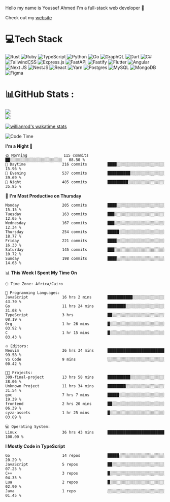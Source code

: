 Hello my name is Youssef Ahmed I'm a full-stack web developer 👋

Check out my [website](https://youssefahmed.vercel.app)
 
# 💻Tech Stack

![Rust](https://img.shields.io/badge/rust-%23000000.svg?style=for-the-badge&logo=rust&logoColor=white) ![Ruby](https://img.shields.io/badge/ruby-%23CC342D.svg?style=for-the-badge&logo=ruby&logoColor=white) ![TypeScript](https://img.shields.io/badge/typescript-%23007ACC.svg?style=for-the-badge&logo=typescript&logoColor=white) ![Python](https://img.shields.io/badge/python-3670A0?style=for-the-badge&logo=python&logoColor=ffdd54) ![Go](https://img.shields.io/badge/go-%2300ADD8.svg?style=for-the-badge&logo=go&logoColor=white) ![GraphQL](https://img.shields.io/badge/-GraphQL-E10098?style=for-the-badge&logo=graphql&logoColor=white) ![Dart](https://img.shields.io/badge/dart-%230175C2.svg?style=for-the-badge&logo=dart&logoColor=white) ![C#](https://img.shields.io/badge/c%23-%23239120.svg?style=for-the-badge&logo=c-sharp&logoColor=white) ![TailwindCSS](https://img.shields.io/badge/tailwindcss-%2338B2AC.svg?style=for-the-badge&logo=tailwind-css&logoColor=white) ![Express.js](https://img.shields.io/badge/express.js-%23404d59.svg?style=for-the-badge&logo=express&logoColor=%2361DAFB) ![FastAPI](https://img.shields.io/badge/FastAPI-005571?style=for-the-badge&logo=fastapi) ![Fastify](https://img.shields.io/badge/fastify-%23000000.svg?style=for-the-badge&logo=fastify&logoColor=white) ![Flutter](https://img.shields.io/badge/Flutter-%2302569B.svg?style=for-the-badge&logo=Flutter&logoColor=white) ![Angular](https://img.shields.io/badge/angular-%23DD0031.svg?style=for-the-badge&logo=angular&logoColor=white) ![Next JS](https://img.shields.io/badge/Next-black?style=for-the-badge&logo=next.js&logoColor=white) ![NestJS](https://img.shields.io/badge/nestjs-%23E0234E.svg?style=for-the-badge&logo=nestjs&logoColor=white) ![React](https://img.shields.io/badge/react-%2320232a.svg?style=for-the-badge&logo=react&logoColor=%2361DAFB) ![Yarn](https://img.shields.io/badge/yarn-%232C8EBB.svg?style=for-the-badge&logo=yarn&logoColor=white) ![Postgres](https://img.shields.io/badge/postgres-%23316192.svg?style=for-the-badge&logo=postgresql&logoColor=white) ![MySQL](https://img.shields.io/badge/mysql-%2300f.svg?style=for-the-badge&logo=mysql&logoColor=white) ![MongoDB](https://img.shields.io/badge/MongoDB-%234ea94b.svg?style=for-the-badge&logo=mongodb&logoColor=white)     ![Figma](https://img.shields.io/badge/figma-%23F24E1E.svg?style=for-the-badge&logo=figma&logoColor=white)

# 📊GitHub Stats :

![](https://github-readme-stats.vercel.app/api?username=joetifa2003&theme=tokyonight&hide_border=false&include_all_commits=false&count_private=false)<br/>
![](https://github-readme-streak-stats.herokuapp.com/?user=joetifa2003&theme=tokyonight&hide_border=false)<br/>

[![willianrod's wakatime stats](https://github-readme-stats.vercel.app/api/wakatime?username=joetifa2003&layout=compact)](https://github.com/anuraghazra/github-readme-stats)
<!--START_SECTION:waka-->
![Code Time](http://img.shields.io/badge/Code%20Time-1%2C942%20hrs%2018%20mins-blue)

**I'm a Night 🦉** 

```text
🌞 Morning                115 commits         ██░░░░░░░░░░░░░░░░░░░░░░░   08.50 % 
🌆 Daytime                216 commits         ████░░░░░░░░░░░░░░░░░░░░░   15.96 % 
🌃 Evening                537 commits         ██████████░░░░░░░░░░░░░░░   39.69 % 
🌙 Night                  485 commits         █████████░░░░░░░░░░░░░░░░   35.85 % 
```
📅 **I'm Most Productive on Thursday** 

```text
Monday                   205 commits         ████░░░░░░░░░░░░░░░░░░░░░   15.15 % 
Tuesday                  163 commits         ███░░░░░░░░░░░░░░░░░░░░░░   12.05 % 
Wednesday                167 commits         ███░░░░░░░░░░░░░░░░░░░░░░   12.34 % 
Thursday                 254 commits         █████░░░░░░░░░░░░░░░░░░░░   18.77 % 
Friday                   221 commits         ████░░░░░░░░░░░░░░░░░░░░░   16.33 % 
Saturday                 145 commits         ███░░░░░░░░░░░░░░░░░░░░░░   10.72 % 
Sunday                   198 commits         ████░░░░░░░░░░░░░░░░░░░░░   14.63 % 
```


📊 **This Week I Spent My Time On** 

```text
🕑︎ Time Zone: Africa/Cairo

💬 Programming Languages: 
JavaScript               16 hrs 2 mins       ███████████░░░░░░░░░░░░░░   43.70 % 
Go                       11 hrs 24 mins      ████████░░░░░░░░░░░░░░░░░   31.08 % 
TypeScript               3 hrs               ██░░░░░░░░░░░░░░░░░░░░░░░   08.19 % 
Org                      1 hr 26 mins        █░░░░░░░░░░░░░░░░░░░░░░░░   03.92 % 
C                        1 hr 15 mins        █░░░░░░░░░░░░░░░░░░░░░░░░   03.43 % 

🔥 Editors: 
Neovim                   36 hrs 34 mins      █████████████████████████   99.58 % 
VS Code                  9 mins              ░░░░░░░░░░░░░░░░░░░░░░░░░   00.42 % 

🐱‍💻 Projects: 
309-final-project        13 hrs 58 mins      ██████████░░░░░░░░░░░░░░░   38.06 % 
Unknown Project          11 hrs 34 mins      ████████░░░░░░░░░░░░░░░░░   31.54 % 
goc                      7 hrs 7 mins        █████░░░░░░░░░░░░░░░░░░░░   19.39 % 
frontend                 2 hrs 20 mins       ██░░░░░░░░░░░░░░░░░░░░░░░   06.39 % 
cyza-assets              1 hr 25 mins        █░░░░░░░░░░░░░░░░░░░░░░░░   03.89 % 

💻 Operating System: 
Linux                    36 hrs 43 mins      █████████████████████████   100.00 % 
```

**I Mostly Code in TypeScript** 

```text
Go                       14 repos            █████░░░░░░░░░░░░░░░░░░░░   20.29 % 
JavaScript               5 repos             ██░░░░░░░░░░░░░░░░░░░░░░░   07.25 % 
C++                      3 repos             █░░░░░░░░░░░░░░░░░░░░░░░░   04.35 % 
Lua                      2 repos             █░░░░░░░░░░░░░░░░░░░░░░░░   02.90 % 
Java                     1 repo              ░░░░░░░░░░░░░░░░░░░░░░░░░   01.45 % 
```




<!--END_SECTION:waka-->
